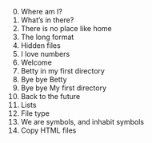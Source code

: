 0. Where am I? <br />
1. What’s in there?  <br />
2. There is no place like home <br />
3. The long format <br />
4. Hidden files <br />
5. I love numbers <br />
6. Welcome <br />
7. Betty in my first directory <br />
8. Bye bye Betty <br />
9. Bye bye My first directory <br />
10. Back to the future <br />
11. Lists <br />
12. File type <br/>
13. We are symbols, and inhabit symbols <br />
14. Copy HTML files
